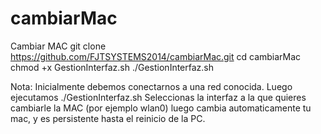 # cambiarMac
Cambiar MAC
git clone https://github.com/FJTSYSTEMS2014/cambiarMac.git
cd cambiarMac
chmod +x GestionInterfaz.sh
./GestionInterfaz.sh

Nota: Inicialmente debemos conectarnos a una red conocida.
Luego ejecutamos ./GestionInterfaz.sh
Seleccionas la interfaz a la que quieres cambiarle la MAC (por ejemplo wlan0)
luego cambia automaticamente tu mac, y es persistente hasta el reinicio de la PC.
